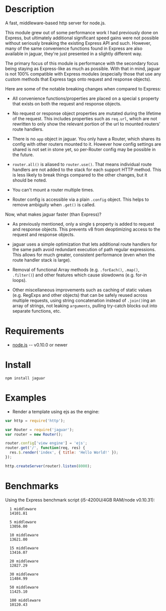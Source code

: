 
Description
===========

A fast, middleware-based http server for node.js.

This module grew out of some performance work I had previously done on Express,
but ultimately additional significant speed gains were not possible without
seriously breaking the existing Express API and such. However, many of the same
convenience functions found in Express are also available in jaguar, they're
just presented in a slightly different way.

The primary focus of this module is performance with the secondary focus being
staying as Express-like as much as possible. With that in mind, jaguar is not
100% compatible with Express modules (especially those that use any custom
methods that Express tags onto request and response objects).

Here are some of the notable breaking changes when compared to Express:

* All convenience functions/properties are placed on a special `$` property that
  exists on both the request and response objects.

* No request or response object properties are mutated during the lifetime of
  the request. This includes properties such as `req.url`, which are not
  rewritten to only show the relevant portion of the url to mounted routers'
  route handlers.

* There is no `app` object in jaguar. You only have a Router, which shares its
  config with other routers mounted to it. However how config settings are
  shared is not set in stone yet, so per-Router config may be possible in the
  future.

* `router.all()` is aliased to `router.use()`. That means individual route
  handlers are not added to the stack for each support HTTP method. This is less
  likely to break things compared to the other changes, but it should be noted.

* You can't mount a router multiple times.

* Router config is accessible via a plain `.config` object. This helps to remove
  ambiguity when `.get()` is called.

Now, what makes jaguar faster (than Express)?

* As previously mentioned, only a single `$` property is added to request and
  response objects. This prevents v8 from deoptimizing access to the request and
  response objects.

* jaguar uses a simple optimization that lets additional route handlers for the
  same path avoid redundant execution of path regular expressions. This allows
  for much greater, consistent performance (even when the route handler stack is
  large).

* Removal of functional Array methods (e.g. `.forEach()`, `.map()`, `.filter()`)
  and other features which cause slowdowns (e.g. for-in loops).

* Other miscellaneous improvements such as caching of static values
  (e.g. RegExps and other objects) that can be safely reused across multiple
  requests, using string concatenation instead of `.join()`ing an array of
  strings, not leaking `arguments`, pulling try-catch blocks out into separate
  functions, etc.


Requirements
============

* [node.js](http://nodejs.org/) -- v0.10.0 or newer


Install
============

    npm install jaguar


Examples
========

* Render a template using ejs as the engine:

```javascript
var http = require('http');

var Router = require('jaguar');
var router = new Router();

router.config['view engine'] = 'ejs';
router.get('/', function(req, res) {
  res.$.render('index', { title: 'Hello World!' });
});

http.createServer(router).listen(8000);
```


Benchmarks
==========

Using the Express benchmark script (i5-4200U/4GB RAM/node v0.10.31):

```
  1 middleware
  14101.81

  5 middleware
  13056.00

  10 middleware
  13621.00

  15 middleware
  13416.07

  20 middleware
  12827.29

  30 middleware
  11484.99

  50 middleware
  11425.10

  100 middleware
  10120.43
```

